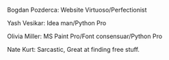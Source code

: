Bogdan Pozderca: Website Virtuoso/Perfectionist

Yash Vesikar: Idea man/Python Pro

Olivia Miller: MS Paint Pro/Font consensuar/Python Pro

Nate Kurt: Sarcastic, Great at finding free stuff.
